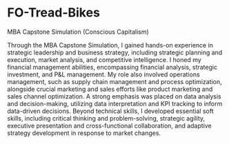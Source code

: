 # FO-Tread-Bikes
MBA Capstone Simulation (Conscious Capitalism)

Through the MBA Capstone Simulation, I gained hands-on experience in strategic leadership and business strategy, including strategic planning and execution, market analysis, and competitive intelligence. I honed my financial management abilities, encompassing financial analysis, strategic investment, and P&L management. My role also involved operations management, such as supply chain management and process optimization, alongside crucial marketing and sales efforts like product marketing and sales channel optimization. A strong emphasis was placed on data analysis and decision-making, utilizing data interpretation and KPI tracking to inform data-driven decisions. Beyond technical skills, I developed essential soft skills, including critical thinking and problem-solving, strategic agility, executive presentation and cross-functional collaboration, and adaptive strategy development in response to market changes.
